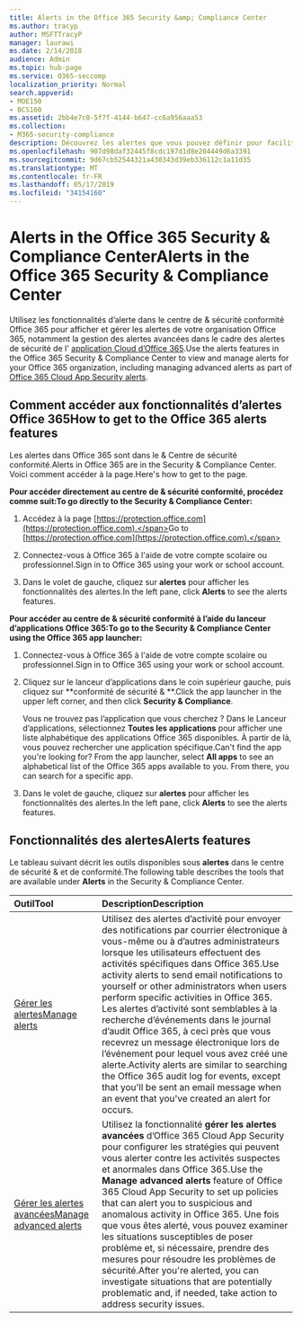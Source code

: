 ```yaml
---
title: Alerts in the Office 365 Security &amp; Compliance Center
ms.author: tracyp
author: MSFTTracyP
manager: laurawi
ms.date: 2/14/2018
audience: Admin
ms.topic: hub-page
ms.service: O365-seccomp
localization_priority: Normal
search.appverid:
- MOE150
- BCS160
ms.assetid: 2bb4e7c0-5f7f-4144-b647-cc6a956aaa53
ms.collection:
- M365-security-compliance
description: Découvrez les alertes que vous pouvez définir pour faciliter la sécurité dans Office 365.
ms.openlocfilehash: 907d98daf32445f8cdc197d1d8e204449d6a3391
ms.sourcegitcommit: 9d67cb52544321a430343d39eb336112c1a11d35
ms.translationtype: MT
ms.contentlocale: fr-FR
ms.lasthandoff: 05/17/2019
ms.locfileid: "34154160"
---
```

# <a name="alerts-in-the-office-365-security-amp-compliance-center"></a><span data-ttu-id="389a4-103">Alerts in the Office 365 Security &amp; Compliance Center</span><span class="sxs-lookup"><span data-stu-id="389a4-103">Alerts in the Office 365 Security &amp; Compliance Center</span></span>

<span data-ttu-id="389a4-104">Utilisez les fonctionnalités d’alerte dans le centre de &amp; sécurité conformité Office 365 pour afficher et gérer les alertes de votre organisation Office 365, notamment la gestion des alertes avancées dans le cadre des alertes de sécurité de l' [application Cloud d’Office 365](office-365-cas-overview.md).</span><span class="sxs-lookup"><span data-stu-id="389a4-104">Use the alerts features in the Office 365 Security &amp; Compliance Center to view and manage alerts for your Office 365 organization, including managing advanced alerts as part of [Office 365 Cloud App Security alerts](office-365-cas-overview.md).</span></span>
  
## <a name="how-to-get-to-the-office-365-alerts-features"></a><span data-ttu-id="389a4-105">Comment accéder aux fonctionnalités d’alertes Office 365</span><span class="sxs-lookup"><span data-stu-id="389a4-105">How to get to the Office 365 alerts features</span></span>

<span data-ttu-id="389a4-106">Les alertes dans Office 365 sont dans le &amp; Centre de sécurité conformité.</span><span class="sxs-lookup"><span data-stu-id="389a4-106">Alerts in Office 365 are in the Security &amp; Compliance Center.</span></span> <span data-ttu-id="389a4-107">Voici comment accéder à la page.</span><span class="sxs-lookup"><span data-stu-id="389a4-107">Here's how to get to the page.</span></span>
  
 <span data-ttu-id="389a4-108">**Pour accéder directement au centre de &amp; sécurité conformité, procédez comme suit:**</span><span class="sxs-lookup"><span data-stu-id="389a4-108">**To go directly to the Security &amp; Compliance Center:**</span></span>
  
1. <span data-ttu-id="389a4-109">Accédez à la page [https://protection.office.com](https://protection.office.com).</span><span class="sxs-lookup"><span data-stu-id="389a4-109">Go to [https://protection.office.com](https://protection.office.com).</span></span>
    
2. <span data-ttu-id="389a4-110">Connectez-vous à Office 365 à l'aide de votre compte scolaire ou professionnel.</span><span class="sxs-lookup"><span data-stu-id="389a4-110">Sign in to Office 365 using your work or school account.</span></span> 
    
3. <span data-ttu-id="389a4-111">Dans le volet de gauche, cliquez sur **alertes** pour afficher les fonctionnalités des alertes.</span><span class="sxs-lookup"><span data-stu-id="389a4-111">In the left pane, click **Alerts** to see the alerts features.</span></span> 
    
 <span data-ttu-id="389a4-112">**Pour accéder au centre de &amp; sécurité conformité à l’aide du lanceur d’applications Office 365:**</span><span class="sxs-lookup"><span data-stu-id="389a4-112">**To go to the Security &amp; Compliance Center using the Office 365 app launcher:**</span></span>
  
1. <span data-ttu-id="389a4-113">Connectez-vous à Office 365 à l'aide de votre compte scolaire ou professionnel.</span><span class="sxs-lookup"><span data-stu-id="389a4-113">Sign in to Office 365 using your work or school account.</span></span> 
    
2. <span data-ttu-id="389a4-114">Cliquez sur le lanceur d’applications dans le coin supérieur gauche, puis cliquez sur \*\*conformité de sécurité &amp; \*\*.</span><span class="sxs-lookup"><span data-stu-id="389a4-114">Click the app launcher  in the upper left corner, and then click **Security &amp; Compliance**.</span></span>
    
    <span data-ttu-id="389a4-p102">Vous ne trouvez pas l’application que vous cherchez ? Dans le Lanceur d’applications, sélectionnez **Toutes les applications** pour afficher une liste alphabétique des applications Office 365 disponibles. À partir de là, vous pouvez rechercher une application spécifique.</span><span class="sxs-lookup"><span data-stu-id="389a4-p102">Can't find the app you're looking for? From the app launcher, select **All apps** to see an alphabetical list of the Office 365 apps available to you. From there, you can search for a specific app.</span></span> 
    
3. <span data-ttu-id="389a4-118">Dans le volet de gauche, cliquez sur **alertes** pour afficher les fonctionnalités des alertes.</span><span class="sxs-lookup"><span data-stu-id="389a4-118">In the left pane, click **Alerts** to see the alerts features.</span></span> 
    
## <a name="alerts-features"></a><span data-ttu-id="389a4-119">Fonctionnalités des alertes</span><span class="sxs-lookup"><span data-stu-id="389a4-119">Alerts features</span></span>

<span data-ttu-id="389a4-120">Le tableau suivant décrit les outils disponibles sous **alertes** dans le centre de sécurité &amp; et de conformité.</span><span class="sxs-lookup"><span data-stu-id="389a4-120">The following table describes the tools that are available under **Alerts** in the Security &amp; Compliance Center.</span></span> 
  
|<span data-ttu-id="389a4-121">**Outil**</span><span class="sxs-lookup"><span data-stu-id="389a4-121">**Tool**</span></span>|<span data-ttu-id="389a4-122">**Description**</span><span class="sxs-lookup"><span data-stu-id="389a4-122">**Description**</span></span>|
|:-----|:-----|
|[<span data-ttu-id="389a4-123">Gérer les alertes</span><span class="sxs-lookup"><span data-stu-id="389a4-123">Manage alerts</span></span>](create-activity-alerts.md) <br/> |<span data-ttu-id="389a4-124">Utilisez des alertes d’activité pour envoyer des notifications par courrier électronique à vous-même ou à d’autres administrateurs lorsque les utilisateurs effectuent des activités spécifiques dans Office 365.</span><span class="sxs-lookup"><span data-stu-id="389a4-124">Use activity alerts to send email notifications to yourself or other administrators when users perform specific activities in Office 365.</span></span> <span data-ttu-id="389a4-125">Les alertes d’activité sont semblables à la recherche d’événements dans le journal d’audit Office 365, à ceci près que vous recevrez un message électronique lors de l’événement pour lequel vous avez créé une alerte.</span><span class="sxs-lookup"><span data-stu-id="389a4-125">Activity alerts are similar to searching the Office 365 audit log for events, except that you'll be sent an email message when an event that you've created an alert for occurs.</span></span>  <br/> |
|[<span data-ttu-id="389a4-126">Gérer les alertes avancées</span><span class="sxs-lookup"><span data-stu-id="389a4-126">Manage advanced alerts </span></span>](https://docs.microsoft.com/cloud-app-security/what-is-cloud-app-security) <br/> |<span data-ttu-id="389a4-127">Utilisez la fonctionnalité **gérer les alertes avancées** d’Office 365 Cloud App Security pour configurer les stratégies qui peuvent vous alerter contre les activités suspectes et anormales dans Office 365.</span><span class="sxs-lookup"><span data-stu-id="389a4-127">Use the **Manage advanced alerts** feature of Office 365 Cloud App Security to set up policies that can alert you to suspicious and anomalous activity in Office 365.</span></span> <span data-ttu-id="389a4-128">Une fois que vous êtes alerté, vous pouvez examiner les situations susceptibles de poser problème et, si nécessaire, prendre des mesures pour résoudre les problèmes de sécurité.</span><span class="sxs-lookup"><span data-stu-id="389a4-128">After you're alerted, you can investigate situations that are potentially problematic and, if needed, take action to address security issues.</span></span>  <br/> |
   

